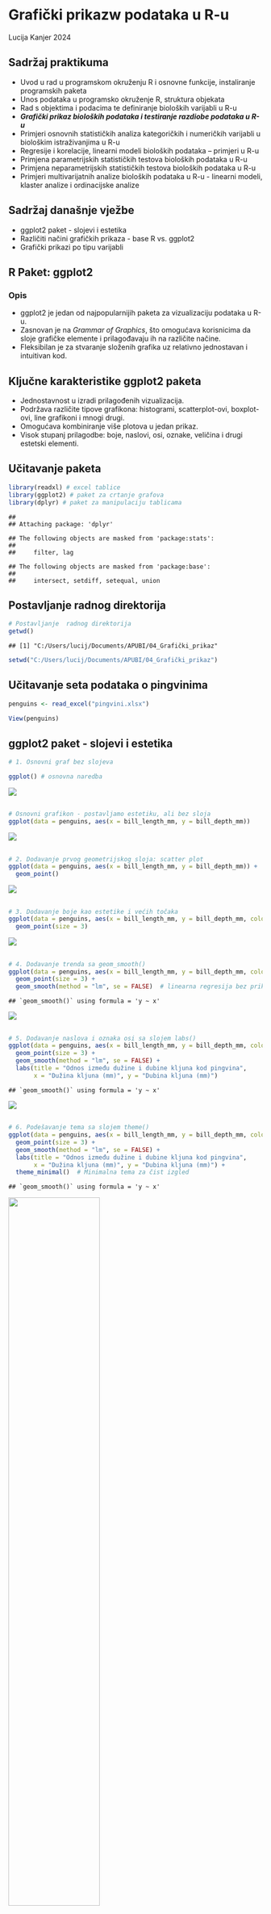 Grafički prikazw podataka u R-u
================
Lucija Kanjer
2024

## Sadržaj praktikuma

- Uvod u rad u programskom okruženju R i osnovne funkcije, instaliranje
  programskih paketa
- Unos podataka u programsko okruženje R, struktura objekata
- Rad s objektima i podacima te definiranje bioloških varijabli u R-u
- ***Grafički prikaz bioloških podataka i testiranje razdiobe podataka u
  R-u***
- Primjeri osnovnih statističkih analiza kategoričkih i numeričkih
  varijabli u biološkim istraživanjima u R-u
- Regresije i korelacije, linearni modeli bioloških podataka – primjeri
  u R-u
- Primjena parametrijskih statističkih testova bioloških podataka u R-u
- Primjena neparametrijskih statističkih testova bioloških podataka u
  R-u
- Primjeri multivarijatnih analize bioloških podataka u R-u - linearni
  modeli, klaster analize i ordinacijske analize

## Sadržaj današnje vježbe

- ggplot2 paket - slojevi i estetika
- Različiti načini grafičkih prikaza - base R vs. ggplot2
- Grafički prikazi po tipu varijabli

## R Paket: ggplot2

### Opis

- ggplot2 je jedan od najpopularnijih paketa za vizualizaciju podataka u
  R-u.
- Zasnovan je na *Grammar of Graphics*, što omogućava korisnicima da
  sloje grafičke elemente i prilagođavaju ih na različite načine.
- Fleksibilan je za stvaranje složenih grafika uz relativno jednostavan
  i intuitivan kod.

## Ključne karakteristike ggplot2 paketa

- Jednostavnost u izradi prilagođenih vizualizacija.
- Podržava različite tipove grafikona: histogrami, scatterplot-ovi,
  boxplot-ovi, line grafikoni i mnogi drugi.
- Omogućava kombiniranje više plotova u jedan prikaz.
- Visok stupanj prilagodbe: boje, naslovi, osi, oznake, veličina i drugi
  estetski elementi.

## Učitavanje paketa

``` r
library(readxl) # excel tablice
library(ggplot2) # paket za crtanje grafova
library(dplyr) # paket za manipulaciju tablicama
```

    ## 
    ## Attaching package: 'dplyr'

    ## The following objects are masked from 'package:stats':
    ## 
    ##     filter, lag

    ## The following objects are masked from 'package:base':
    ## 
    ##     intersect, setdiff, setequal, union

## Postavljanje radnog direktorija

``` r
# Postavljanje  radnog direktorija
getwd()
```

    ## [1] "C:/Users/lucij/Documents/APUBI/04_Grafički_prikaz"

``` r
setwd("C:/Users/lucij/Documents/APUBI/04_Grafički_prikaz")
```

## Učitavanje seta podataka o pingvinima

``` r
penguins <- read_excel("pingvini.xlsx")

View(penguins)
```

## ggplot2 paket - slojevi i estetika

``` r
# 1. Osnovni graf bez slojeva

ggplot() # osnovna naredba
```

![](04_Grafički_prikaz_github_files/figure-gfm/osnovnigraf1-1.png)<!-- -->

## 

``` r
# Osnovni grafikon - postavljamo estetiku, ali bez sloja
ggplot(data = penguins, aes(x = bill_length_mm, y = bill_depth_mm))
```

![](04_Grafički_prikaz_github_files/figure-gfm/osnovnigraf2-1.png)<!-- -->

## 

``` r
# 2. Dodavanje prvog geometrijskog sloja: scatter plot
ggplot(data = penguins, aes(x = bill_length_mm, y = bill_depth_mm)) +
  geom_point()
```

![](04_Grafički_prikaz_github_files/figure-gfm/geom_point1-1.png)<!-- -->

## 

``` r
# 3. Dodavanje boje kao estetike i većih točaka
ggplot(data = penguins, aes(x = bill_length_mm, y = bill_depth_mm, color = species)) +
  geom_point(size = 3)
```

![](04_Grafički_prikaz_github_files/figure-gfm/geom_point2-1.png)<!-- -->

## 

``` r
# 4. Dodavanje trenda sa geom_smooth()
ggplot(data = penguins, aes(x = bill_length_mm, y = bill_depth_mm, color = species)) +
  geom_point(size = 3) +
  geom_smooth(method = "lm", se = FALSE)  # linearna regresija bez prikaza greške
```

    ## `geom_smooth()` using formula = 'y ~ x'

![](04_Grafički_prikaz_github_files/figure-gfm/geom_smooth-1.png)<!-- -->

## 

``` r
# 5. Dodavanje naslova i oznaka osi sa slojem labs()
ggplot(data = penguins, aes(x = bill_length_mm, y = bill_depth_mm, color = species)) +
  geom_point(size = 3) +
  geom_smooth(method = "lm", se = FALSE) +
  labs(title = "Odnos između dužine i dubine kljuna kod pingvina",
       x = "Dužina kljuna (mm)", y = "Dubina kljuna (mm)")
```

    ## `geom_smooth()` using formula = 'y ~ x'

![](04_Grafički_prikaz_github_files/figure-gfm/labs-1.png)<!-- -->

## 

``` r
# 6. Podešavanje tema sa slojem theme()
ggplot(data = penguins, aes(x = bill_length_mm, y = bill_depth_mm, color = species)) +
  geom_point(size = 3) +  
  geom_smooth(method = "lm", se = FALSE) +
  labs(title = "Odnos između dužine i dubine kljuna kod pingvina",
       x = "Dužina kljuna (mm)", y = "Dubina kljuna (mm)") +
  theme_minimal()  # Minimalna tema za čist izgled
```

    ## `geom_smooth()` using formula = 'y ~ x'

<img src="04_Grafički_prikaz_github_files/figure-gfm/theme-1.png" height="60%" />

## 

``` r
# 7. Finalno prilagođavanje: promjena skale boja
ggplot(data = penguins, aes(x = bill_length_mm, y = bill_depth_mm, color = species)) +
  geom_point(size = 3) +
  geom_smooth(method = "lm", se = FALSE) +
  labs(title = "Odnos između dužine i dubine kljuna kod pingvina",
       x = "Dužina kljuna (mm)", y = "Dubina kljuna (mm)") +
  scale_color_manual(values = c("Adelie" = "skyblue", "Chinstrap" = "darkred", "Gentoo" = "darkgreen")) +
  theme_minimal()
```

    ## `geom_smooth()` using formula = 'y ~ x'

<img src="04_Grafički_prikaz_github_files/figure-gfm/colors-1.png" width="60%" />

## Zadatak

- prisjetite se gradive prošle vježbe - manipulacija tablicom i
  napravite 3 grafa po uzoru na gornji
- svaki graf neka pokazuje odnos duljine i dubine kljuna za 1 vrstu!

## Rješenje

``` r
# Izrada tablice za svaku vrstu naredbom filter()
adelie <- filter(penguins, species == "Adelie")
chinstrap <- filter(penguins, species == "Chinstrap")
gentoo <- filter(penguins, species == "Gentoo")
```

## Rješenje

``` r
# adelie graf
ggplot(data = adelie, aes(x = bill_length_mm, y = bill_depth_mm, color = species)) +
  geom_point(size = 3) +
  geom_smooth(method = "lm", se = FALSE) +
  labs(title = "Odnos između dužine i dubine kljuna kod pingvina",
       x = "Dužina kljuna (mm)", y = "Dubina kljuna (mm)") +
  scale_color_manual(values = c("Adelie" = "skyblue")) +
  theme_minimal()
```

    ## `geom_smooth()` using formula = 'y ~ x'

<img src="04_Grafički_prikaz_github_files/figure-gfm/adelie-1.png" width="50%" />

## Rješenje

``` r
# chinstrap graf
ggplot(data = chinstrap, aes(x = bill_length_mm, y = bill_depth_mm, color = species)) +
  geom_point(size = 3) +
  geom_smooth(method = "lm", se = FALSE) +
  labs(title = "Odnos između dužine i dubine kljuna kod pingvina",
       x = "Dužina kljuna (mm)", y = "Dubina kljuna (mm)") +
  scale_color_manual(values = c("Chinstrap" = "darkred")) +
  theme_minimal()
```

    ## `geom_smooth()` using formula = 'y ~ x'

<img src="04_Grafički_prikaz_github_files/figure-gfm/chinstrap-1.png" width="50%" />

## Rješenje

``` r
# gentoo graf
ggplot(data = gentoo, aes(x = bill_length_mm, y = bill_depth_mm, color = species)) +
  geom_point(size = 3) +
  geom_smooth(method = "lm", se = FALSE) +
  labs(title = "Odnos između dužine i dubine kljuna kod pingvina",
       x = "Dužina kljuna (mm)", y = "Dubina kljuna (mm)") +
  scale_color_manual(values = c("Gentoo" = "darkgreen")) +
  theme_minimal()
```

    ## `geom_smooth()` using formula = 'y ~ x'

<img src="04_Grafički_prikaz_github_files/figure-gfm/gentoo-1.png" width="50%" />

## Različiti načini grafičkih prikaza - base R vs. ggplot2

### Base R plotovi

- nije potrebna instalacija ni učitavanje dodatnih paketa
- jednostavne funkcije
- najčešće korišteno za brzinsku provjeru izgleda podataka i rezultata
  statistike
- slabija i kompliciranija mogućnost prilagodbe grafa

### ggplot2 grafovi

- potrebno instalirati i učitati paket ggplot2
- vrlo fleksibilan za prilagodbu
- dio tidyverse skupa paketa koji su prilagođeni za manipulaciju
  podacima
- mnogi statistički paketi kompatibilni s ggplot2
- najčešće korišten za izradu finalnog grafa za publikacije

## Primjer 1: Histogram

``` r
# Base R histogram
hist(penguins$body_mass_g,
     main = "Distribucija mase tijela pingvina (Base R)",
     xlab = "Masa tijela (g)",
     col = "lightblue",
     border = "black")
```

![](04_Grafički_prikaz_github_files/figure-gfm/histogram%20base-1.png)<!-- -->

## Koju grešku uočavate na prikazu ovog grafa?

Probajte na internetu naći rješenje kako to ispraviti!

## 

``` r
# Proširivanje vrijednosti x i y osi
hist(penguins$body_mass_g,
     main = "Distribucija mase tijela pingvina (Base R)",
     xlab = "Masa tijela (g)",
     col = "lightblue",
     border = "black",
     xlim = c(2000, 7000), ylim = c(0, 100))
```

![](04_Grafički_prikaz_github_files/figure-gfm/hist%20axes-1.png)<!-- -->

## Izrada histograma pomoću ggplota

``` r
# ggplot2 histogram
ggplot(penguins, aes(x = body_mass_g)) +
  geom_histogram(binwidth = 500, fill = "lightblue", color = "black") +
  labs(title = "Distribucija mase tijela pingvina (ggplot2)", 
       x = "Masa tijela (g)")
```

<img src="04_Grafički_prikaz_github_files/figure-gfm/hist ggplot-1.png" height="60%" />

## Primjer 2: Stupičasti dijagram (*bar plot*)

``` r
# Primjer 2: Stupičasti dijagram (bar plot)

# Prvo: Kreiranje tablice za broj pingvina po vrsti
species_count <- table(penguins$species)
print(species_count)
```

    ## 
    ##    Adelie Chinstrap    Gentoo 
    ##       152        68       124

## 

``` r
# Drugo: izrada stupičastog dijagrama
# Base R barplot
barplot(species_count,
        main = "Distribucija pingvina po vrsti",
        xlab = "Vrsta",
        ylab = "Broj pingvina",
        col = "darkorange")
```

![](04_Grafički_prikaz_github_files/figure-gfm/baseR%20barplot-1.png)<!-- -->

## 

``` r
# ggplot2 barplot
ggplot(penguins, aes(x = species)) +
  geom_bar(fill = "darkorange") +
  labs(title = "Distribucija pingvina po vrsti (ggplot2)", 
       x = "Vrsta", 
       y = "Broj pingvina")
```

![](04_Grafički_prikaz_github_files/figure-gfm/baseR%20ggplot-1.png)<!-- -->

## Primjer 3: Točkasti dijagram (*scatter plot*)

``` r
# Base R scatter plot
plot(penguins$bill_length_mm, penguins$bill_depth_mm,
     main = "Odnos dužine i dubine kljuna (Base R)",
     xlab = "Dužina kljuna (mm)",
     ylab = "Dubina kljuna (mm)",
     col = "darkgreen", pch = 19)
```

![](04_Grafički_prikaz_github_files/figure-gfm/baseR%20scatter-1.png)<!-- -->

## 

``` r
# ggplot2 scatter plot
ggplot(penguins, aes(x = bill_length_mm, y = bill_depth_mm)) +
  geom_point(color = "darkgreen", size = 2) +
  labs(title = "Odnos dužine i dubine kljuna (ggplot2)", 
       x = "Dužina kljuna (mm)", 
       y = "Dubina kljuna (mm)")
```

![](04_Grafički_prikaz_github_files/figure-gfm/gg%20scatter-1.png)<!-- -->

## Grafički prikazi po tipu varijabli

1.  kategoričke varijable
2.  numeričke varijable
3.  dvije kategoričke
4.  dvije numeričke
5.  odnos numeričke i kategoričke

## 1. Grafički prikazi kategoričkih varijabli

``` r
# 1.1 Barplot za prikaz distribucije pingvina po vrstama.
ggplot(penguins, aes(x = species)) + 
  geom_bar() + theme_minimal()
```

![](04_Grafički_prikaz_github_files/figure-gfm/kat-1.png)<!-- -->

## Kako prikazati kategorije vrste od najbrojnije do najmanje brojne?

Moramo pretvoriti kategoričku varijablu “species” u faktor!

- Faktori su poseban način zapisivanja kategoričkih varijbli u R-u.
- Funkcioniraju tako da vrijednosti zapišu u nivoe tj. levele i tako
  olakšavaju prikaz vrijednosti kategoričke varijable.

U ovom primjeru koristimo funkciju **<code>factor()</code>** kako bi
poredali varijablu “species” po silaznom (*decreasing*) poretku.

``` r
penguins$species <- factor(penguins$species, 
                           levels = names(sort(table(penguins$species), decreasing = TRUE)))
```

------------------------------------------------------------------------

``` r
# Sad ponovo nacrtajte barplot!
ggplot(penguins, aes(x = species)) + 
  geom_bar() + theme_minimal()
```

![](04_Grafički_prikaz_github_files/figure-gfm/again-1.png)<!-- -->

## 1.2 *Pie chart* za prikaz udjela pingvina po vrstama

``` r
species_count <- penguins %>% count(species)

pie(species_count$n, labels = species_count$species, 
    main = "Udio pingvina po vrstama", 
    col = rainbow(length(species_count$species)))
```

![](04_Grafički_prikaz_github_files/figure-gfm/pie-1.png)<!-- -->

## 2. Grafički prikazi numeričkih varijabli

``` r
# 2.1 Histogram za prikaz distribucije mase tijela pingvina.
ggplot(penguins, aes(x = body_mass_g)) +
  geom_histogram(binwidth = 100, color = "black", fill = "darkred") + 
  theme_minimal()
```

![](04_Grafički_prikaz_github_files/figure-gfm/num-1.png)<!-- -->

## 3. Prikaz odnosa dvije kategoričke varijable

``` r
# 3.1 Bar plot
ggplot(data = penguins, aes(x = species, fill = sex)) +
  geom_bar(position = "dodge") +
  theme_minimal()
```

![](04_Grafički_prikaz_github_files/figure-gfm/2kat-1.png)<!-- -->

## 

``` r
# 3.2 Stacked bar plot
ggplot(data = penguins, aes(x = species, fill = sex)) +
  geom_bar() +
  theme_minimal()
```

![](04_Grafički_prikaz_github_files/figure-gfm/stacked-1.png)<!-- -->

## 

``` r
# Relativni odnos
ggplot(data = penguins, aes(x = species, fill = sex)) +
  geom_bar(position = "fill") + 
  theme_minimal()
```

![](04_Grafički_prikaz_github_files/figure-gfm/fill-1.png)<!-- -->

## 4. Prikaz odnosa dvije numeričke varijable

``` r
# 4.1 Točkaskti graf (scatter plot)
ggplot(data = penguins, aes(x = bill_length_mm, y = bill_depth_mm, color = species)) +
  geom_point() +
  theme_minimal()
```

![](04_Grafički_prikaz_github_files/figure-gfm/2%20num-1.png)<!-- -->

## 5. Prikaz odnosa numeričke i kategoričke varijable

``` r
# 5.1 Box plot
ggplot(data = penguins, aes(x = species, y = body_mass_g, fill = species)) +
  geom_boxplot() +
 theme_minimal()
```

![](04_Grafički_prikaz_github_files/figure-gfm/boxplot-1.png)<!-- -->

## 

``` r
# 5.2 Violin plot
ggplot(data = penguins, aes(x = species, y = body_mass_g, fill = species)) +
  geom_violin() +
  theme_minimal()
```

![](04_Grafički_prikaz_github_files/figure-gfm/violin-1.png)<!-- -->

## 

``` r
# 5.3 Strip chart
ggplot(data = penguins, aes(x = species, y = body_mass_g, color = species)) +
  geom_jitter() +
  theme_minimal()
```

![](04_Grafički_prikaz_github_files/figure-gfm/strip-1.png)<!-- -->

## 

``` r
# 5.4 Višestruki histogrami
ggplot(data = penguins, aes(x = body_mass_g)) +
  geom_histogram(binwidth = 200, color = "black", fill = "lightblue") +
  facet_wrap( ~ species, ncol = 1, scales = "free_y", strip.position = "right") +
  theme_minimal()
```

![](04_Grafički_prikaz_github_files/figure-gfm/multiple%20histogram-1.png)<!-- -->

## Zadatak

1.  Učitajte tablicu proširenog dataseta s pingvinima:
    palmerpengiuns_extended.

2.  Napravite grafove za:

    1)  jednu numeričku varijablu po izboru,
    2)  jednu kategoričku varijablu po izboru,
    3)  odnos dvije numeričke varijable po izboru,
    4)  odnos dvije kategoričke varijable po izboru,
    5)  odnos kategoričke i numeričke varijable po izboru.

Poigrajte se s temama i bojama kako bi dobili graf koji najbolje
prikazuje informaciju koju želite prikazati!
